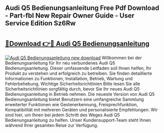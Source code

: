 ## Audi Q5 Bedienungsanleitung Free Pdf Download - Part-fbI New Repair Owner Guide - User Service Edition Sz6Rw

# <h2><a href="http://df5rgj3.blite.top/?on=Audi+Q5+Bedienungsanleitung">🔗Download 👉🔴 Audi Q5 Bedienungsanleitung</a></h2>

[![Audi Q5 Bedienungsanleitung new download](https://i.imgur.com/lujVjoI.png)](http://df5rgj3.blite.top/?on=Audi+Q5+Bedienungsanleitung)
Willkommen bei der Bedienungsanleitung für Ihr neu verbundenes Audi Q5 Bedienungsanleitung. Dieser umfassende Leitfaden soll Ihnen helfen, Ihr Produkt zu verstehen und erfolgreich zu betreiben. Sie finden detaillierte Informationen zu Funktionen, Installation, Betrieb, Wartung und Fehlerbehebung. Wichtige Sicherheitsrichtlinien Bitte lesen Sie alle Sicherheitsrichtlinien sorgfältig durch, bevor Sie Ihr neues Audi Q5 Bedienungsanleitung in Betrieb nehmen. Die neueste Version von Audi Q5 Bedienungsanleitung bietet Benutzern eine umfangreiche Sammlung erweiterter Funktionen wie Gestenerkennung, Freisprechfunktion, Kompatibilität mit mehreren Geräten und personalisierte Empfehlungen. Wir sind hier, um Ihnen bei jedem Schritt des Weges Audi Q5 Bedienungsanleitung zu helfen. Unser Kundensupport-Team steht Ihnen während Ihrer gesamten Reise zur Verfügung.
